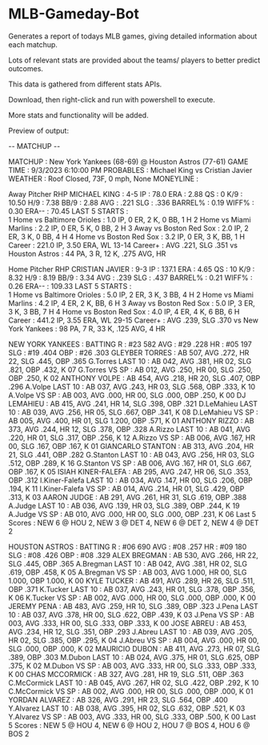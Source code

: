 # MLB-Gameday-Bot

Generates a report of todays MLB games, giving detailed information about each matchup.

Lots of relevant stats are provided about the teams/ players to better predict outcomes.

This data is gathered from different stats APIs. 

Download, then right-click and run with powershell to execute.

More stats and functionality will be added.



Preview of output:


-- MATCHUP --

MATCHUP   : New York Yankees (68-69) @ Houston Astros (77-61)
GAME TIME : 9/3/2023 6:10:00 PM
PROBABLES : Michael King vs Cristian Javier
WEATHER   : Roof Closed, 73F, 0 mph, None
MONEYLINE : 

Away Pitcher
RHP MICHAEL KING            : 4-5
IP                          : 78.0
ERA                         : 2.88
QS                          : 0
K/9                         : 10.50
H/9                         : 7.38
BB/9                        : 2.88
AVG                         : .221
SLG                         : .336
BARREL%                     : 0.19
WIFF%                       : 0.30
ERA--                       : 70.45
LAST 5 STARTS               :  
1 Home vs Baltimore Orioles : 1.0 IP, 0 ER, 2 K, 0 BB, 1 H
2 Home vs Miami Marlins     : 2.2 IP, 0 ER, 5 K, 0 BB, 2 H
3 Away vs Boston Red Sox    : 2.0 IP, 2 ER, 3 K, 0 BB, 4 H
4 Home vs Boston Red Sox    : 3.2 IP, 0 ER, 3 K, BB, 1 H
Career                      : 221.0 IP, 3.50 ERA, WL 13-14
Career+                     : AVG .221, SLG .351
vs Houston Astros           : 44 PA, 3 R, 12 K, .275 AVG,  HR

Home Pitcher
RHP CRISTIAN JAVIER         : 9-3
IP                          : 137.1
ERA                         : 4.65
QS                          : 10
K/9                         : 8.32
H/9                         : 8.19
BB/9                        : 3.34
AVG                         : .239
SLG                         : .437
BARREL%                     : 0.21
WIFF%                       : 0.26
ERA--                       : 109.33
LAST 5 STARTS               :  
1 Home vs Baltimore Orioles : 5.0 IP, 2 ER, 3 K, 3 BB, 4 H
2 Home vs Miami Marlins     : 4.2 IP, 4 ER, 2 K, BB, 6 H
3 Away vs Boston Red Sox    : 5.0 IP, 3 ER, 3 K, 3 BB, 7 H
4 Home vs Boston Red Sox    : 4.0 IP, 4 ER, 4 K, 6 BB, 6 H
Career                      : 441.2 IP, 3.55 ERA, WL 29-15
Career+                     : AVG .239, SLG .370
vs New York Yankees         : 98 PA, 7 R, 33 K, .125 AVG, 4 HR


NEW YORK YANKEES       : BATTING
R                      : #23 582
AVG                    : #29 .228
HR                     : #05 197
SLG                    : #19 .404
OBP                    : #26 .303
GLEYBER TORRES         : AB 507, AVG .272, HR 22, SLG .445, OBP .365
G.Torres LAST 10       : AB 042, AVG .381, HR 02, SLG .821, OBP .432, K 07
G.Torres VS SP         : AB 012, AVG .250, HR 00, SLG .250, OBP .250, K 02
ANTHONY VOLPE          : AB 454, AVG .218, HR 20, SLG .407, OBP .296
A.Volpe LAST 10        : AB 037, AVG .243, HR 03, SLG .568, OBP .333, K 10
A.Volpe VS SP          : AB 003, AVG .000, HR 00, SLG .000, OBP .250, K 00
DJ LEMAHIEU            : AB 415, AVG .241, HR 14, SLG .398, OBP .321
D.LeMahieu LAST 10     : AB 039, AVG .256, HR 05, SLG .667, OBP .341, K 08
D.LeMahieu VS SP       : AB 005, AVG .400, HR 01, SLG 1.200, OBP .571, K 01
ANTHONY RIZZO          : AB 373, AVG .244, HR 12, SLG .378, OBP .328
A.Rizzo LAST 10        : AB 041, AVG .220, HR 01, SLG .317, OBP .256, K 12
A.Rizzo VS SP          : AB 006, AVG .167, HR 00, SLG .167, OBP .167, K 01
GIANCARLO STANTON      : AB 313, AVG .204, HR 21, SLG .441, OBP .282
G.Stanton LAST 10      : AB 043, AVG .256, HR 03, SLG .512, OBP .289, K 16
G.Stanton VS SP        : AB 006, AVG .167, HR 01, SLG .667, OBP .167, K 05
ISIAH KINER-FALEFA     : AB 295, AVG .247, HR 06, SLG .353, OBP .312
I.Kiner-Falefa LAST 10 : AB 034, AVG .147, HR 00, SLG .206, OBP .194, K 11
I.Kiner-Falefa VS SP   : AB 014, AVG .214, HR 01, SLG .429, OBP .313, K 03
AARON JUDGE            : AB 291, AVG .261, HR 31, SLG .619, OBP .388
A.Judge LAST 10        : AB 036, AVG .139, HR 03, SLG .389, OBP .244, K 19
A.Judge VS SP          : AB 010, AVG .000, HR 00, SLG .000, OBP .231, K 06
Last 5 Scores          : NEW 6 @ HOU 2, NEW 3 @ DET 4, NEW 6 @ DET 2, NEW 4 @ DET 2


HOUSTON ASTROS      : BATTING
R                   : #06 690
AVG                 : #08 .257
HR                  : #09 180
SLG                 : #08 .426
OBP                 : #08 .329
ALEX BREGMAN        : AB 530, AVG .266, HR 22, SLG .445, OBP .365
A.Bregman LAST 10   : AB 042, AVG .381, HR 02, SLG .619, OBP .458, K 05
A.Bregman VS SP     : AB 003, AVG 1.000, HR 00, SLG 1.000, OBP 1.000, K 00
KYLE TUCKER         : AB 491, AVG .289, HR 26, SLG .511, OBP .371
K.Tucker LAST 10    : AB 037, AVG .243, HR 01, SLG .378, OBP .356, K 06
K.Tucker VS SP      : AB 002, AVG .000, HR 00, SLG .000, OBP .000, K 00
JEREMY PENA         : AB 483, AVG .259, HR 10, SLG .389, OBP .323
J.Pena LAST 10      : AB 037, AVG .378, HR 00, SLG .622, OBP .439, K 03
J.Pena VS SP        : AB 003, AVG .333, HR 00, SLG .333, OBP .333, K 00
JOSE ABREU          : AB 453, AVG .234, HR 12, SLG .351, OBP .293
J.Abreu LAST 10     : AB 039, AVG .205, HR 02, SLG .385, OBP .295, K 04
J.Abreu VS SP       : AB 004, AVG .000, HR 00, SLG .000, OBP .000, K 02
MAURICIO DUBON      : AB 411, AVG .273, HR 07, SLG .389, OBP .303
M.Dubon LAST 10     : AB 024, AVG .375, HR 01, SLG .625, OBP .375, K 02
M.Dubon VS SP       : AB 003, AVG .333, HR 00, SLG .333, OBP .333, K 00
CHAS MCCORMICK      : AB 327, AVG .281, HR 19, SLG .511, OBP .363
C.McCormick LAST 10 : AB 045, AVG .267, HR 02, SLG .422, OBP .292, K 10
C.McCormick VS SP   : AB 002, AVG .000, HR 00, SLG .000, OBP .000, K 01
YORDAN ALVAREZ      : AB 326, AVG .291, HR 23, SLG .564, OBP .400
Y.Alvarez LAST 10   : AB 038, AVG .395, HR 02, SLG .632, OBP .521, K 03
Y.Alvarez VS SP     : AB 003, AVG .333, HR 00, SLG .333, OBP .500, K 00
Last 5 Scores       : NEW 5 @ HOU 4, NEW 6 @ HOU 2, HOU 7 @ BOS 4, HOU 6 @ BOS 2


